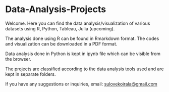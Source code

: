 # Data-Analysis-Projects
Welcome. Here you can find the data analysis/visualization of various datasets using R, Python, Tableau, Julia (upcoming). 

The analysis done using R can be found in Rmarkdown format. The codes and visualization can be downloaded in a PDF format. 

Data analysis done in Python is kept in ipynb file which can be visible from the browser. 

The projects are classified according to the data analysis tools used and are kept in separate folders. 

If you have any suggestions or inquiries, email: sulovekoirala@gmail.com
